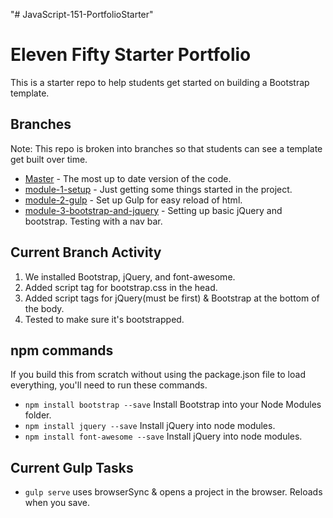 "# JavaScript-151-PortfolioStarter" 

# Eleven Fifty Starter Portfolio
This is a starter repo to help students get started on building a Bootstrap template. 

## Branches
Note: This repo is broken into branches so that students can see a template get built over time. 
 
 * [Master](https://github.com/ElevenfiftyAcademy/JavaScript-151-PortfolioStarter) - The most up to date version of the code.
 * [module-1-setup](https://github.com/ElevenfiftyAcademy/JavaScript-151-PortfolioStarter/tree/module-1-setup) - Just getting some things started in the project.
* [module-2-gulp](https://github.com/ElevenfiftyAcademy/JavaScript-151-PortfolioStarter/tree/module-2-gulpsetup) - Set up Gulp for easy reload of html.
* [module-3-bootstrap-and-jquery](https://github.com/ElevenfiftyAcademy/JavaScript-151-PortfolioStarter/tree/module-3-bootstrap-and-jquery) - Setting up basic jQuery and bootstrap. Testing with a nav bar.

## Current Branch Activity
1. We installed Bootstrap, jQuery, and font-awesome.
2. Added script tag for bootstrap.css in the head.
3. Added script tags for jQuery(must be first) & Bootstrap at the bottom of the body. 
4. Tested to make sure it's bootstrapped. 

## npm commands
If you build this from scratch without using the package.json file to load everything, you'll need to run these commands.
- `npm install bootstrap --save` Install Bootstrap into your Node Modules folder.
- `npm install jquery --save` Install jQuery into node modules.
- `npm install font-awesome --save` Install jQuery into node modules.

## Current Gulp Tasks
- `gulp serve` uses browserSync & opens a project in the browser. Reloads when you save.